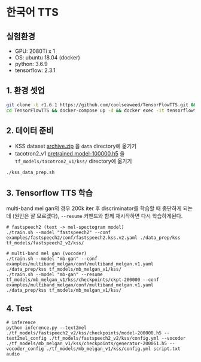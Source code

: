 # 한국어 TTS 
## 실험환경
- GPU: 2080Ti x 1
- OS: ubuntu 18.04 (docker)
- python: 3.6.9
- tensorflow: 2.3.1

## 1. 환경 셋업
```bash
git clone -b r1.6.1 https://github.com/coolseaweed/TensorFlowTTS.git && git clone https://github.com/coolseaweed/utils.git TensorFlowTTS/utils
cd TensorFlowTTS && docker-compose up -d && docker exec -it tensorflowtts_tensorflowtts_1 bash
```

## 2. 데이터 준비
- KSS dataset [archive.zip](https://www.kaggle.com/bryanpark/korean-single-speaker-speech-dataset) 을 `data` directory에 옮기기
- tacotron2_v1 [pretrained model-100000.h5](https://drive.google.com/drive/folders/1WMBe01BBnYf3sOxMhbvnF2CUHaRTpBXJ) 을 `tf_models/tacotron2_v1/kss/` directory에 옮기기
```bash
./kss_data_prep.sh
```

## 3. Tensorflow TTS 학습
multi-band mel gan의 경우 200k iter 후 discriminator를 학습할 때 중단하게 되는데 (원인은 잘 모르겠다), `--resume` 커맨드와 함께 재시작하면 다시 학습하게된다.
```
# fastspeech2 (text -> mel-spectogram model)
./train.sh --model "fastspeech2" --conf examples/fastspeech2/conf/fastspeech2.kss.v2.yaml ./data_prep/kss tf_models/fastspeech2_v2/kss/

# multi-band mel gan (vocoder)
./train.sh --model "mb-gan" --conf examples/multiband_melgan/conf/multiband_melgan.v1.yaml ./data_prep/kss tf_models/mb_melgan_v1/kss/
./train.sh --model "mb-gan" --resume tf_models/mb_melgan_v1/kss/checkpoints/ckpt-200000 --conf examples/multiband_melgan/conf/multiband_melgan.v1.yaml ./data_prep/kss tf_models/mb_melgan_v1/kss/

```

## 4. Test
```
# inference
python inference.py --text2mel ./tf_models/fastspeech2_v2/kss/checkpoints/model-200000.h5 --text2mel_config ./tf_models/fastspeech2_v2/kss/config.yml --vocoder ./tf_models/mb_melgan_v1/kss/checkpoints/generator-200061.h5 --vocoder_config ./tf_models/mb_melgan_v1/kss/config.yml script.txt audio
```
